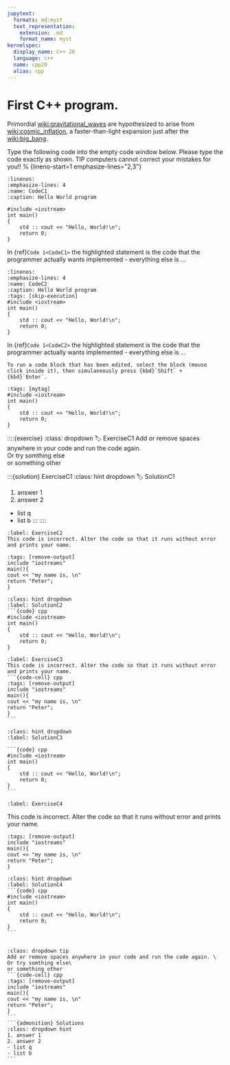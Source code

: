 ```yaml
---
jupytext:
  formats: md:myst
  text_representation:
    extension: .md
    format_name: myst
kernelspec:
  display_name: C++ 20
  language: c++
  name: cpp20
  alias: cpp
---
```


# First C++ program.


Primordial <wiki:gravitational_waves> are hypothesized to arise from <wiki:cosmic_inflation>, a faster-than-light expansion just after the <wiki:big_bang>.


Type the following code into the empty code window below.
Please type the code exactly as shown. 
TIP computers cannot correct your mistakes for you!! 
% {lineno-start=1 emphasize-lines="2,3"}

```{code-block} cpp
:linenos: 
:emphasize-lines: 4
:name: CodeC1
:caption: Hello World program

#include <iostream>
int main()
{
	std :: cout << "Hello, World!\n";
	return 0;
}
```

In {ref}`Code 1<CodeC1>` the highlighted statement is the code that the programmer actually wants implemented - everything else is ...

```{code-cell} cpp
:linenos: 
:emphasize-lines: 4
:name: CodeC2
:caption: Hello World program
:tags: [skip-execution]
#include <iostream>
int main()
{
	std :: cout << "Hello, World!\n";
	return 0;
}
```


In {ref}`Code 1<CodeC2>` the highlighted statement is the code that the programmer actually wants implemented - everything else is ...


```{tip}
To run a code block that has been edited, select the block (mouse click inside it), then simulaneously press {kbd}`Shift` + {kbd}`Enter`. 
```


```{code-cell} c++
:tags: [mytag]
#include <iostream>
int main()
{
	std :: cout << "Hello, World!\n";
	return 0;
}
```

::::{exercise} 
:class: dropdown
:label: ExerciseC1
Add or remove spaces anywhere in your code and run the code again. \
Or try somthing else\
or something other

:::{solution} ExerciseC1 
:class: hint dropdown
:label: SolutionC1

1. answer 1
2. answer 2
- list q
- list b
:::
::::


```{exercise} 
:label: ExerciseC2
This code is incorrect. Alter the code so that it runs without error and prints your name.
```
```{code-cell} cpp
:tags: [remove-output]
include "iostreams"
main(){
cout << "my name is, \n"
return "Peter";
}
```
````{solution} ExerciseC2 
:class: hint dropdown
:label: SolutionC2
```{code} cpp
#include <iostream>
int main()
{
	std :: cout << "Hello, World!\n";
	return 0;
}
````


````{exercise} 
:label: ExerciseC3
This code is incorrect. Alter the code so that it runs without error and prints your name.
```{code-cell} cpp
:tags: [remove-output]
include "iostreams"
main(){
cout << "my name is, \n"
return "Peter";
}
```
````

````{solution} ExerciseC3 
:class: hint dropdown
:label: SolutionC3

```{code} cpp
#include <iostream>
int main()
{
	std :: cout << "Hello, World!\n";
	return 0;
}
```
````

`````{exercise-start}
:label: ExerciseC4
`````
This code is incorrect. Alter the code so that it runs without error and prints your name.
````{code-cell} cpp
:tags: [remove-output]
include "iostreams"
main(){
cout << "my name is, \n"
return "Peter";
}
````
````{solution} ExerciseC4
:class: hint dropdown
:label: SolutionC4
```{code} cpp
#include <iostream>
int main()
{
	std :: cout << "Hello, World!\n";
	return 0;
}
```
````
`````{exercise-end}
`````


````{admonition} Exercise
:class: dropdown tip
Add or remove spaces anywhere in your code and run the code again. \
Or try somthing else\
or something other
```{code-cell} cpp
:tags: [remove-output]
include "iostreams"
main(){
cout << "my name is, \n"
return "Peter";
}
```
```{admonition} Solutions 
:class: dropdown hint
1. answer 1
2. answer 2
- list q
- list b
```
````



